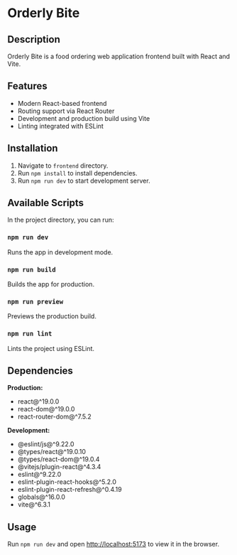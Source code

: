# Orderly Bite

## Description
Orderly Bite is a food ordering web application frontend built with React and Vite.

## Features
- Modern React-based frontend
- Routing support via React Router
- Development and production build using Vite
- Linting integrated with ESLint

## Installation

1. Navigate to `frontend` directory.
2. Run `npm install` to install dependencies.
3. Run `npm run dev` to start development server.

## Available Scripts

In the project directory, you can run:

### `npm run dev`
Runs the app in development mode.

### `npm run build`
Builds the app for production.

### `npm run preview`
Previews the production build.

### `npm run lint`
Lints the project using ESLint.


## Dependencies

**Production:**
- react@^19.0.0
- react-dom@^19.0.0
- react-router-dom@^7.5.2

**Development:**
- @eslint/js@^9.22.0
- @types/react@^19.0.10
- @types/react-dom@^19.0.4
- @vitejs/plugin-react@^4.3.4
- eslint@^9.22.0
- eslint-plugin-react-hooks@^5.2.0
- eslint-plugin-react-refresh@^0.4.19
- globals@^16.0.0
- vite@^6.3.1

## Usage

Run `npm run dev` and open [http://localhost:5173](http://localhost:5173) to view it in the browser.
